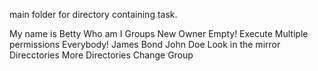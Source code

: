 main folder for directory containing task.

My name is Betty
Who am I
Groups
New Owner
Empty!
Execute Multiple permissions
Everybody!
James Bond
John Doe
Look in the mirror
Direcctories
More Directories
Change Group

